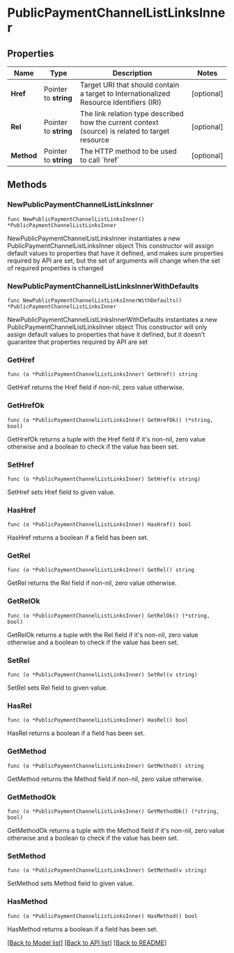 # PublicPaymentChannelListLinksInner

## Properties

Name | Type | Description | Notes
------------ | ------------- | ------------- | -------------
**Href** | Pointer to **string** | Target URI that should contain a target to Internationalized Resource Identifiers (IRI) | [optional] 
**Rel** | Pointer to **string** | The link relation type described how the current context (source) is related to target resource | [optional] 
**Method** | Pointer to **string** | The HTTP method to be used to call &#x60;href&#x60; | [optional] 

## Methods

### NewPublicPaymentChannelListLinksInner

`func NewPublicPaymentChannelListLinksInner() *PublicPaymentChannelListLinksInner`

NewPublicPaymentChannelListLinksInner instantiates a new PublicPaymentChannelListLinksInner object
This constructor will assign default values to properties that have it defined,
and makes sure properties required by API are set, but the set of arguments
will change when the set of required properties is changed

### NewPublicPaymentChannelListLinksInnerWithDefaults

`func NewPublicPaymentChannelListLinksInnerWithDefaults() *PublicPaymentChannelListLinksInner`

NewPublicPaymentChannelListLinksInnerWithDefaults instantiates a new PublicPaymentChannelListLinksInner object
This constructor will only assign default values to properties that have it defined,
but it doesn't guarantee that properties required by API are set

### GetHref

`func (o *PublicPaymentChannelListLinksInner) GetHref() string`

GetHref returns the Href field if non-nil, zero value otherwise.

### GetHrefOk

`func (o *PublicPaymentChannelListLinksInner) GetHrefOk() (*string, bool)`

GetHrefOk returns a tuple with the Href field if it's non-nil, zero value otherwise
and a boolean to check if the value has been set.

### SetHref

`func (o *PublicPaymentChannelListLinksInner) SetHref(v string)`

SetHref sets Href field to given value.

### HasHref

`func (o *PublicPaymentChannelListLinksInner) HasHref() bool`

HasHref returns a boolean if a field has been set.

### GetRel

`func (o *PublicPaymentChannelListLinksInner) GetRel() string`

GetRel returns the Rel field if non-nil, zero value otherwise.

### GetRelOk

`func (o *PublicPaymentChannelListLinksInner) GetRelOk() (*string, bool)`

GetRelOk returns a tuple with the Rel field if it's non-nil, zero value otherwise
and a boolean to check if the value has been set.

### SetRel

`func (o *PublicPaymentChannelListLinksInner) SetRel(v string)`

SetRel sets Rel field to given value.

### HasRel

`func (o *PublicPaymentChannelListLinksInner) HasRel() bool`

HasRel returns a boolean if a field has been set.

### GetMethod

`func (o *PublicPaymentChannelListLinksInner) GetMethod() string`

GetMethod returns the Method field if non-nil, zero value otherwise.

### GetMethodOk

`func (o *PublicPaymentChannelListLinksInner) GetMethodOk() (*string, bool)`

GetMethodOk returns a tuple with the Method field if it's non-nil, zero value otherwise
and a boolean to check if the value has been set.

### SetMethod

`func (o *PublicPaymentChannelListLinksInner) SetMethod(v string)`

SetMethod sets Method field to given value.

### HasMethod

`func (o *PublicPaymentChannelListLinksInner) HasMethod() bool`

HasMethod returns a boolean if a field has been set.


[[Back to Model list]](../README.md#documentation-for-models) [[Back to API list]](../README.md#documentation-for-api-endpoints) [[Back to README]](../README.md)



